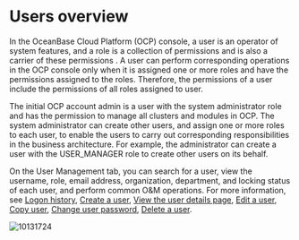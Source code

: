 # Users overview

In the OceanBase Cloud Platform (OCP) console, a user is an operator of system features, and a role is a collection of permissions and is also a carrier of these permissions . A user can perform corresponding operations in the OCP console only when it is assigned one or more roles and have the permissions assigned to the roles. Therefore, the permissions of a user include the permissions of all roles assigned to user.

The initial OCP account admin is a user with the system administrator role and has the permission to manage all clusters and modules in OCP. The system administrator can create other users, and assign one or more roles to each user, to enable the users to carry out corresponding responsibilities in the business architecture. For example, the administrator can create a user with the USER_MANAGER role to create other users on its behalf.

On the User Management tab, you can search for a user, view the username, role, email address, organization, department, and locking status of each user, and perform common O\&M operations. For more information, see [Logon history](../500.manage-users/800.view-logon-history.md), [Create a user](../../500.quickstart/700.quickstart-create-a-user.md), [View the user details page](../500.manage-users/300.view-the-user-details-page.md), [Edit a user](../500.manage-users/400.edit-a-user.md), [Copy user](../500.manage-users/500.copy-user.md), [Change user password](../500.manage-users/600.change-user-password.md), [Delete a user](../500.manage-users/700.delete-a-user.md).

![10131724](https://help-static-aliyun-doc.aliyuncs.com/assets/img/en-US/0024306461/p338447.png)
